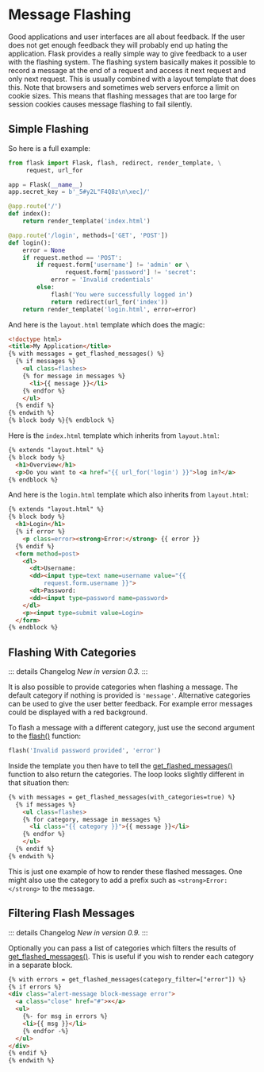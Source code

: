 # Message Flashing

Good applications and user interfaces are all about feedback. If the user does not get enough feedback they will probably end up hating the application. Flask provides a really simple way to give feedback to a user with the flashing system. The flashing system basically makes it possible to record a message at the end of a request and access it next request and only next request. This is usually combined with a layout template that does this. Note that browsers and sometimes web servers enforce a limit on cookie sizes. This means that flashing messages that are too large for session cookies causes message flashing to fail silently.

## Simple Flashing

So here is a full example:

```python
from flask import Flask, flash, redirect, render_template, \
     request, url_for

app = Flask(__name__)
app.secret_key = b'_5#y2L"F4Q8z\n\xec]/'

@app.route('/')
def index():
    return render_template('index.html')

@app.route('/login', methods=['GET', 'POST'])
def login():
    error = None
    if request.method == 'POST':
        if request.form['username'] != 'admin' or \
                request.form['password'] != 'secret':
            error = 'Invalid credentials'
        else:
            flash('You were successfully logged in')
            return redirect(url_for('index'))
    return render_template('login.html', error=error)
```

And here is the `layout.html` template which does the magic:

```html
<!doctype html>
<title>My Application</title>
{% with messages = get_flashed_messages() %}
  {% if messages %}
    <ul class=flashes>
    {% for message in messages %}
      <li>{{ message }}</li>
    {% endfor %}
    </ul>
  {% endif %}
{% endwith %}
{% block body %}{% endblock %}
```

Here is the `index.html` template which inherits from `layout.html`:

```html
{% extends "layout.html" %}
{% block body %}
  <h1>Overview</h1>
  <p>Do you want to <a href="{{ url_for('login') }}">log in?</a>
{% endblock %}
```

And here is the `login.html` template which also inherits from `layout.html`:

```html
{% extends "layout.html" %}
{% block body %}
  <h1>Login</h1>
  {% if error %}
    <p class=error><strong>Error:</strong> {{ error }}
  {% endif %}
  <form method=post>
    <dl>
      <dt>Username:
      <dd><input type=text name=username value="{{
          request.form.username }}">
      <dt>Password:
      <dd><input type=password name=password>
    </dl>
    <p><input type=submit value=Login>
  </form>
{% endblock %}
```

## Flashing With Categories

::: details Changelog
*New in version 0.3.*
:::

It is also possible to provide categories when flashing a message. The default category if nothing is provided is `'message'`. Alternative categories can be used to give the user better feedback. For example error messages could be displayed with a red background.

To flash a message with a different category, just use the second argument to the [flash()](https://flask.palletsprojects.com/en/2.3.x/api/#flask.flash) function:

```python
flash('Invalid password provided', 'error')
```

Inside the template you then have to tell the [get_flashed_messages()](https://flask.palletsprojects.com/en/2.3.x/api/#flask.get_flashed_messages) function to also return the categories. The loop looks slightly different in that situation then:

```html
{% with messages = get_flashed_messages(with_categories=true) %}
  {% if messages %}
    <ul class=flashes>
    {% for category, message in messages %}
      <li class="{{ category }}">{{ message }}</li>
    {% endfor %}
    </ul>
  {% endif %}
{% endwith %}
```

This is just one example of how to render these flashed messages. One might also use the category to add a prefix such as `<strong>Error:</strong>` to the message.

## Filtering Flash Messages

::: details Changelog
*New in version 0.9.*
:::

Optionally you can pass a list of categories which filters the results of [get_flashed_messages()](https://flask.palletsprojects.com/en/2.3.x/api/#flask.get_flashed_messages). This is useful if you wish to render each category in a separate block.

```html
{% with errors = get_flashed_messages(category_filter=["error"]) %}
{% if errors %}
<div class="alert-message block-message error">
  <a class="close" href="#">×</a>
  <ul>
    {%- for msg in errors %}
    <li>{{ msg }}</li>
    {% endfor -%}
  </ul>
</div>
{% endif %}
{% endwith %}
```

